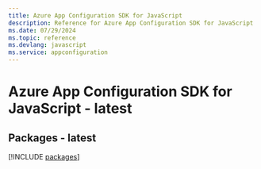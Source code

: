 ```yaml
---
title: Azure App Configuration SDK for JavaScript
description: Reference for Azure App Configuration SDK for JavaScript
ms.date: 07/29/2024
ms.topic: reference
ms.devlang: javascript
ms.service: appconfiguration
---
```

# Azure App Configuration SDK for JavaScript - latest
## Packages - latest
[!INCLUDE [packages](app-configuration-index.md)]